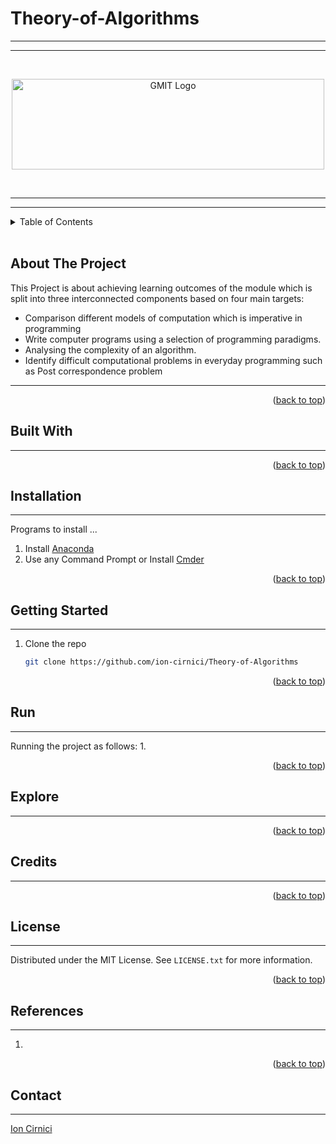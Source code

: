 <div id="top"></div>

#  Theory-of-Algorithms 
***
***
<br />
<div align="center">
  <a href="https://github.com/ion-cirnici/Theory-of-Algorithms">
  </a>

  <p align="center"></p>
  
</div>

<!--  LOGO -->

<a href="https://www.gmit.ie/" >
<p align="center"><img src="https://i.postimg.cc/cL2D0znV/ATu-Galway.png"
alt="GMIT Logo" width="500" height="145"/>
</p></a>
<br>

<!-- TABLE OF CONTENTS -->
***
***
<details>
  <summary>Table of Contents</summary>
  <ol>
    <li><a href="#about-the-project">About The Project</a></li>
      <li><a href="#built-with">Built With</a></li>
      <li><a href="#installation">Installation</a></li>
      <li><a href="#getting-started">Getting Started</a></li>    
      <li><a href="#run">Run</a></li>
      <li><a href="#license">License</a></li>
      <li><a href="#references">References</a></li>     
      <li><a href="#contact">Contact</a></li>
  </ol>
</details>
<br>

<!-- ABOUT THE PROJECT -->
## About The Project
This Project is about achieving learning outcomes of the module which is split into three interconnected components based on four main targets:

* Comparison different models of computation which is imperative in programming 
* Write computer programs using a selection of programming paradigms.
* Analysing the complexity of an algorithm.
* Identify difficult computational problems in everyday programming such as Post correspondence problem
___



<p align="right">(<a href="#top">back to top</a>)</p>

<!-- BUID WITH -->
## Built With
___



<p align="right">(<a href="#top">back to top</a>)</p>

<!-- INSTALATION -->
## Installation
___
Programs to install ...
1. Install [Anaconda](https://www.anaconda.com/products/individual)
2. Use any Command Prompt or Install [Cmder](https://cmder.net/)


<p align="right">(<a href="#top">back to top</a>)</p>

<!-- GETTING STARTED -->
## Getting Started
___

1. Clone the repo
   ```sh
   git clone https://github.com/ion-cirnici/Theory-of-Algorithms
   
   ```

<p align="right">(<a href="#top">back to top</a>)</p>

<!-- RUN -->
## Run
___
Running the project as follows: 
1.  

<p align="right">(<a href="#top">back to top</a>)</p>

<!-- EXPLORE -->
## Explore
___


<p align="right">(<a href="#top">back to top</a>)</p>


<!-- CREDITS -->
## Credits
___


<p align="right">(<a href="#top">back to top</a>)</p>


<!-- LICENSE -->
## License
___

Distributed under the MIT License. See `LICENSE.txt` for more information.

<p align="right">(<a href="#top">back to top</a>)</p>

<!-- REFERENCES -->
## References
___
1. 


<p align="right">(<a href="#top">back to top</a>)</p>

<!-- CONTACT -->
## Contact
___

[Ion Cirnici](G00374920@gmit.ie)

